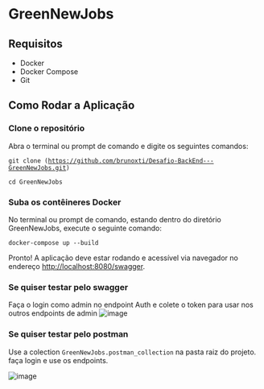 # GreenNewJobs

## Requisitos
- Docker
- Docker Compose
- Git

## Como Rodar a Aplicação

### Clone o repositório

Abra o terminal ou prompt de comando e digite os seguintes comandos:

<code>git clone (https://github.com/brunoxti/Desafio-BackEnd---GreenNewJobs.git)</code>

<code>cd GreenNewJobs</code>

### Suba os contêineres Docker

No terminal ou prompt de comando, estando dentro do diretório GreenNewJobs, execute o seguinte comando:

  <code>docker-compose up --build</code>

  Pronto! A aplicação deve estar rodando e acessível via navegador no endereço [http://localhost:8080/swagger](http://localhost:8080/swagger).


### Se quiser testar pelo swagger

Faça o login como admin no endpoint Auth e colete o token para usar nos outros endpoints de admin
![image](https://github.com/brunoxti/Desafio-BackEnd---GreenNewJobs/assets/8594131/759962c9-5cd3-4dfe-a7f4-20a40c29332d)

### Se quiser testar pelo postman

Use a colection <code>GreenNewJobs.postman_collection</code> na pasta raiz do projeto.
faça login e use os endpoints.

![image](https://github.com/brunoxti/Desafio-BackEnd---GreenNewJobs/assets/8594131/e2c790b1-fea5-4f97-9423-e33778fc5438)





